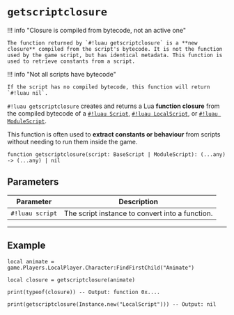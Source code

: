 # `getscriptclosure`

!!! info "Closure is compiled from bytecode, not an active one"

    The function returned by `#!luau getscriptclosure` is a **new closure** compiled from the script's bytecode. It is not the function used by the game script, but has identical metadata. This function is used to retrieve constants from a script.

!!! info "Not all scripts have bytecode"

    If the script has no compiled bytecode, this function will return `#!luau nil`.

`#!luau getscriptclosure` creates and returns a Lua **function closure** from the compiled bytecode of a [`#!luau Script`](https://create.roblox.com/docs/reference/engine/classes/Script), [`#!luau LocalScript`](https://create.roblox.com/docs/reference/engine/classes/LocalScript), or [`#!luau ModuleScript`](https://create.roblox.com/docs/reference/engine/classes/ModuleScript).

This function is often used to **extract constants or behaviour** from scripts without needing to run them inside the game.

```luau
function getscriptclosure(script: BaseScript | ModuleScript): (...any) -> (...any) | nil
```

## Parameters

| Parameter      | Description                                        |
|----------------|----------------------------------------------------|
| `#!luau script` | The script instance to convert into a function.    |

---

## Example

```luau title="Retrieving a script's closure" linenums="1"
local animate = game.Players.LocalPlayer.Character:FindFirstChild("Animate")

local closure = getscriptclosure(animate)

print(typeof(closure)) -- Output: function 0x....

print(getscriptclosure(Instance.new("LocalScript"))) -- Output: nil
```
